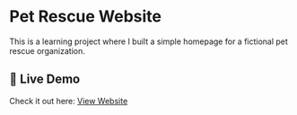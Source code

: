 # Pet Rescue Website

This is a learning project where I built a simple homepage for a fictional pet rescue organization.

## 🚀 Live Demo

Check it out here: [View Website](https://alexandriakbarnard.github.io/pet-rescue-website)
